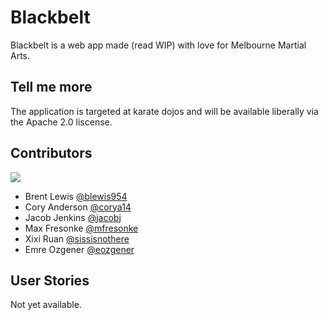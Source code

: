 # Blackbelt
Blackbelt is a web app made (read WIP) with love for Melbourne Martial Arts.

## Tell me more
The application is targeted at karate dojos and will be available liberally via
the Apache 2.0 liscense.

## Contributors

![](https://avatars1.githubusercontent.com/u/10470227?v=3&s=200)

- Brent Lewis [@blewis954]()
- Cory Anderson [@corya14]()
- Jacob Jenkins [@jacobj]()
- Max Fresonke [@mfresonke]()
- Xixi Ruan [@sissisnothere]()
- Emre Ozgener [@eozgener]()

## User Stories
Not yet available.

